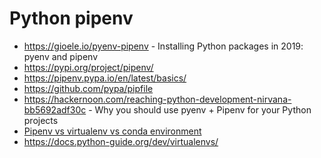 # Python pipenv

* <https://gioele.io/pyenv-pipenv> - Installing Python packages in 2019: pyenv and pipenv
* <https://pypi.org/project/pipenv/>
* <https://pipenv.pypa.io/en/latest/basics/>
* <https://github.com/pypa/pipfile>
* <https://hackernoon.com/reaching-python-development-nirvana-bb5692adf30c> - Why you should use pyenv + Pipenv for your Python projects
* [Pipenv vs virtualenv vs conda environment](https://medium.com/@krishnaregmi/pipenv-vs-virtualenv-vs-conda-environment-3dde3f6869ed)
* <https://docs.python-guide.org/dev/virtualenvs/>